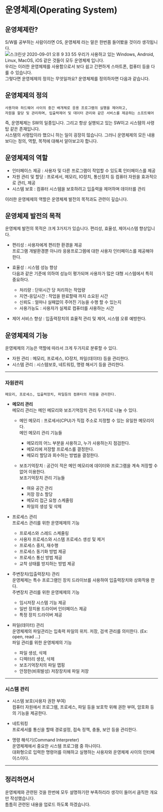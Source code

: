 # 운영체제(Operating System)   

## 운영체제란?

S/W를 공부하는 사람이라면 OS, 운영체제 라는 말은 한번쯤 들어봤을 것이라 생각됩니다.  
![스크린샷 2020-09-01 오후 9 33 55](https://user-images.githubusercontent.com/44546283/91851867-e20f6580-ec9a-11ea-82ab-fb3c6b931a27.png)
우리가 사용하고 있는 Windows, Android, Linux, MacOS, iOS 같은 것들이 모두 운영체제 입니다.    
우리는 이러한 운영체제를 사용함으로서 보다 쉽고 간편하게 스마트폰, 컴퓨터 등을 다룰 수 있습니다.      
그렇다면 운영체제의 정의는 무엇일까요? 운영체제를 정의하자면 다음과 같습니다.    

## 운영체제의 정의

    사용자와 하드웨어 사이의 중간 배개체로 응용 프로그램의 실행을 제어하고,
    자원을 할당 및 관리하며, 입출력제어 및 데이터 관리와 같은 서비스를 제공하는 소프트웨어

즉, 운영체제는 SW의 일종입니다. 그리고 항상 실행되고 있는 SW이고 시스템의 사령탑 같은 존재입니다.   
시스템의 사령탑이라 했으니 하는 일이 굉장히 많습니다. 그러니 운영체제의 모든 내용보다는 정의, 역할, 목적에 대해서 알아보고자 합니다.       

## 운영체제의 역할 
- 인터페이스 제공 : 사용자 및 다른 프로그램이 작업할 수 있도록 인터페이스를 제공 
- 자원 관리 및 할당 : 프로세서, 메모리, IO장치, 통신장치 등 컴퓨터 자원을 효과적으로 관리, 제공
- 시스템 보호 : 컴퓨터 시스템을 보호하려고 입출력을 제어하며 데이터를 관리 

이러한 운영체제의 역할은 운영체제 발전의 목적과도 관련이 깊습니다. 

## 운영체제 발전의 목적   

운영체제 발전의 목적은 크게 3가지가 있습니다. 편리성, 효율성, 제어시스템 향상입니다.  

- 편리성 : 사용자에게 편리한 환경을 제공   
    프로그램 개발환경뿐 아니라 응용프로그렘에 대한 사용자 인터페이스를 제공해야 한다.   
    
- 효율성 : 시스템 성능 향상   
    다음과 같은 기준에 의하여 성능이 평가되며 사용자가 많은 대형 시스템에서 특히 중요하다.   
    - 처리량 : 단위시간 당 처리하는 작업량
    - 지연-응답시간 : 작업을 완료할때 까지 소요된 시간
    - 신뢰도 : 얼마나 실패없이 주어진 기능을 수행 할 수 있는지
    - 사용가능도 : 사용자가 실제로 컴퓨터를 사용하는 시간

- 제어 서비스 향상 : 입출력장치의 효율적 관리 및 제어, 시스템 오류 예방한다.    


## 운영체제의 기능  

운영체제의 기능은 역할에 따라서 크게 두가지로 분류할 수 있다. 

- 자원 관리 : 메모리, 프로세스, IO장치, 파일(데이터) 등을 관리한다. 
- 시스템 관리 : 시스템보호, 네트워킹, 명령 해서기 등을 관리한다.  
***

### 자원관리 

    메모리, 프로세스, 입출력장치, 파일등의 컴퓨터의 자원을 관리한다.   

- __메모리 관리__    
메모리 관리는 메인 메모리와 보조기억장치 관리 두가지로 나눌 수 있다.  
    - 메인 메모리 : 프로세서(CPU)가 직접 주소로 지정할 수 있는 유일한 메모리이다.    
        메인 메모리 관리 기능들    
        - 메모리의 어느 부분을 사용하고, 누가 사용하는지 점검한다.
        - 메모리에 저장할 프로세스를 결정한다.
        - 메모리 할당과 회수하는 방법을 결정한다.

    - 보조기억장치 : 공간이 적은 메인 메모리에 데이터와 프로그램을 계속 저장할 수 없어 이용한다.   
        보조기억장치 관리 기능들   
        - 여유 공간 관리
        - 저장 장소 할당  
        - 메모리 접근 요청 스케줄링   
        - 파일의 생성 및 삭제

- 프로세스 관리   
    프로세스 관리를 위한 운영체제의 기능   
    - 프로세스와 스레드 스케줄링
    - 사용자 프로세스와 시스템 프로세스 생성 및 제거
    - 프로세스 중지, 재수행
    - 프로세스 동기화 방법 제공
    - 프로세스 통신 방법 제공
    - 교착 상태를 방지하는 방법 제공

- 주변장치(입출력장치) 관리    
    운영체제는 특수 프로그램인 장치 드라이브를 사용하여 입출력장치와 상화작용 한다.  
    주변장치 관리를 위한 운영체제의 기능    
    - 임시저장 시스템 기능 제공
    - 일반 장치용 드라이버 인터페이스 제공
    - 특정 장치 드라이버 제공

- 파일(데이터) 관리   
    운영체제의 파일관리는 입축력 파일의 위치. 저장, 검색 관리를 의미한다. (Ex: open, read ...)   
    파일 관리를 위한 운영체제의 기능   
    - 파일 생성, 삭제
    - 디렉터리 생성, 삭제
    - 보조기억장치의 파일 맵핑
    - 안정한(비휘발성) 저장장치에 파일 저장   


***

### 시스템 관리 

- 시스템 보호(사용자 권한 부여)   
    컴퓨터 자원에서 프로그렘, 프로세스, 파일 등을 보호학 위해 권한 부여, 암호화 등의 기능을 제공한다.


- 네트워킹   
    프로세서를 통신을 할때 경로설정, 접속 정책, 충돌, 보안 등을 관리한다.  

- 명령 해석기(Command Interpreter)  
    운영체제에서 중요한 시스템 프로그램 중 하나이다.   
    대화형으로 입력한 명령어를 이해하고 실행하는 사용자와 운영체제 사이의 인터페이스이다. 

***
## 정리하면서   

운영체제와 관련된 것을 한번에 모두 설명하기란 부족하리라 생각이 들어서 큼직한 개요만 작성했습니다.  
틈틈히 관련된 내용을 업로드 하도록 하겠습니다.   



<!-- 예를들어 우리가 마우스 클릭 몇번으로 편리하게 워드를 작성하고 저장하며 보낼 수 있게 합니다. -->